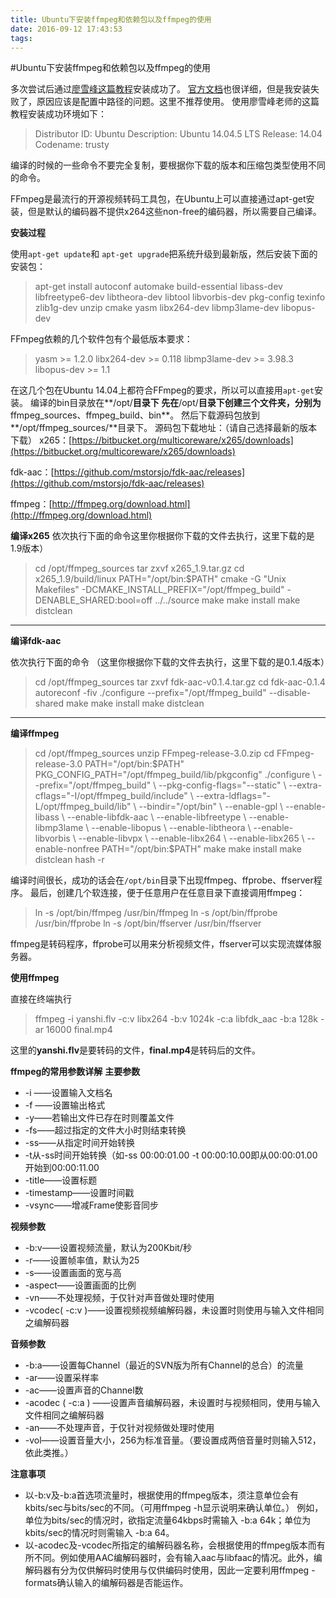 ```yaml
---
title: Ubuntu下安装ffmpeg和依赖包以及ffmpeg的使用
date: 2016-09-12 17:43:53
tags:
---
```

#Ubuntu下安装ffmpeg和依赖包以及ffmpeg的使用

多次尝试后通过[廖雪峰这篇教程](http://www.liaoxuefeng.com/article/001456198314370db046cbe5e5a45388bf3ade4bc2c5cb0000)安装成功了。
[官方文档](https://trac.ffmpeg.org/wiki/CompilationGuide/Ubuntu)也很详细，但是我安装失败了，原因应该是配置中路径的问题。这里不推荐使用。
使用廖雪峰老师的这篇教程安装成功环境如下：
>Distributor ID:	Ubuntu
Description:	Ubuntu 14.04.5 LTS
Release:	14.04
Codename:	trusty

编译的时候的一些命令不要完全复制，要根据你下载的版本和压缩包类型使用不同的命令。

FFmpeg是最流行的开源视频转码工具包，在Ubuntu上可以直接通过apt-get安装，但是默认的编码器不提供x264这些non-free的编码器，所以需要自己编译。

**安装过程**

使用`apt-get update`和 `apt-get upgrade`把系统升级到最新版，然后安装下面的安装包：

> apt-get install autoconf automake build-essential libass-dev libfreetype6-dev  libtheora-dev libtool libvorbis-dev pkg-config texinfo zlib1g-dev unzip cmake yasm libx264-dev libmp3lame-dev libopus-dev

FFmpeg依赖的几个软件包有个最低版本要求：

> yasm >= 1.2.0
> libx264-dev >= 0.118
> libmp3lame-dev >= 3.98.3
> libopus-dev >= 1.1

在这几个包在Ubuntu 14.04上都符合FFmpeg的要求，所以可以直接用`apt-get`安装。
编译的bin目录放在**/opt/**目录下
先在**/opt/**目录下创建三个文件夹，分别为**ffmpeg_sources、ffmpeg_build、bin**。
然后下载源码包放到**/opt/ffmpeg_sources/**目录下。
源码包下载地址：（请自己选择最新的版本下载）
x265：[https://bitbucket.org/multicoreware/x265/downloads](https://bitbucket.org/multicoreware/x265/downloads)

fdk-aac：[https://github.com/mstorsjo/fdk-aac/releases](https://github.com/mstorsjo/fdk-aac/releases)

ffmpeg：[http://ffmpeg.org/download.html](http://ffmpeg.org/download.html)

**编译x265**
依次执行下面的命令这里你根据你下载的文件去执行，这里下载的是1.9版本）

>cd /opt/ffmpeg_sources
tar zxvf x265_1.9.tar.gz
cd x265_1.9/build/linux
PATH="/opt/bin:$PATH" cmake -G "Unix Makefiles" -DCMAKE_INSTALL_PREFIX="/opt/ffmpeg_build" -DENABLE_SHARED:bool=off ../../source
make
make install
make distclean

----


**编译fdk-aac**

依次执行下面的命令 （这里你根据你下载的文件去执行，这里下载的是0.1.4版本）

>cd /opt/ffmpeg_sources
tar zxvf fdk-aac-v0.1.4.tar.gz
cd fdk-aac-0.1.4
autoreconf -fiv
./configure --prefix="/opt/ffmpeg_build" --disable-shared
make
make install
make distclean

---

**编译ffmpeg**

>cd /opt/ffmpeg_sources
unzip FFmpeg-release-3.0.zip
cd FFmpeg-release-3.0
PATH="/opt/bin:$PATH" PKG_CONFIG_PATH="/opt/ffmpeg_build/lib/pkgconfig" ./configure \
  --prefix="/opt/ffmpeg_build" \
  --pkg-config-flags="--static" \
  --extra-cflags="-I/opt/ffmpeg_build/include" \
  --extra-ldflags="-L/opt/ffmpeg_build/lib" \
  --bindir="/opt/bin" \
  --enable-gpl \
  --enable-libass \
  --enable-libfdk-aac \
  --enable-libfreetype \
  --enable-libmp3lame \
  --enable-libopus \
  --enable-libtheora \
  --enable-libvorbis \
  --enable-libvpx \
  --enable-libx264 \
  --enable-libx265 \
  --enable-nonfree
PATH="/opt/bin:$PATH" make
make install
make distclean
hash -r


编译时间很长，成功的话会在```/opt/bin```目录下出现ffmpeg、ffprobe、ffserver程序。
最后，创建几个软连接，便于任意用户在任意目录下直接调用ffmpeg：
>ln -s /opt/bin/ffmpeg /usr/bin/ffmpeg
ln -s /opt/bin/ffprobe /usr/bin/ffprobe
ln -s /opt/bin/ffserver /usr/bin/ffserver


ffmpeg是转码程序，ffprobe可以用来分析视频文件，ffserver可以实现流媒体服务器。

**使用ffmpeg**

直接在终端执行
> ffmpeg -i yanshi.flv -c:v libx264 -b:v 1024k -c:a libfdk_aac -b:a 128k -ar 16000 final.mp4

这里的**yanshi.flv**是要转码的文件，**final.mp4**是转码后的文件。

**ffmpeg的常用参数详解**
**主要参数**
- -i ——设置输入文档名
- -f ——设置输出格式
- -y——若输出文件已存在时则覆盖文件
- -fs——超过指定的文件大小时则结束转换
- -ss——从指定时间开始转换
- -t从-ss时间开始转换（如-ss 00:00:01.00 -t 00:00:10.00即从00:00:01.00开始到00:00:11.00
- -title——设置标题
- -timestamp——设置时间戳
- -vsync——增减Frame使影音同步

**视频参数**
- -b:v——设置视频流量，默认为200Kbit/秒
- -r——设置帧率值，默认为25
- -s——设置画面的宽与高
- -aspect——设置画面的比例
- -vn——不处理视频，于仅针对声音做处理时使用
- -vcodec( -c:v )——设置视频视频编解码器，未设置时则使用与输入文件相同之编解码器

**音频参数**
- -b:a——设置每Channel（最近的SVN版为所有Channel的总合）的流量
- -ar——设置采样率
- -ac——设置声音的Channel数
- -acodec ( -c:a ) ——设置声音编解码器，未设置时与视频相同，使用与输入文件相同之编解码器
- -an——不处理声音，于仅针对视频做处理时使用
- -vol——设置音量大小，256为标准音量。（要设置成两倍音量时则输入512，依此类推。）

**注意事项**
- 以-b:v及-b:a首选项流量时，根据使用的ffmpeg版本，须注意单位会有kbits/sec与bits/sec的不同。（可用ffmpeg -h显示说明来确认单位。）
例如，单位为bits/sec的情况时，欲指定流量64kbps时需输入 -b:a 64k；单位为kbits/sec的情况时则需输入 -b:a 64。
- 以-acodec及-vcodec所指定的编解码器名称，会根据使用的ffmpeg版本而有所不同。例如使用AAC编解码器时，会有输入aac与libfaac的情况。此外，编解码器有分为仅供解码时使用与仅供编码时使用，因此一定要利用ffmpeg -formats确认输入的编解码器是否能运作。
